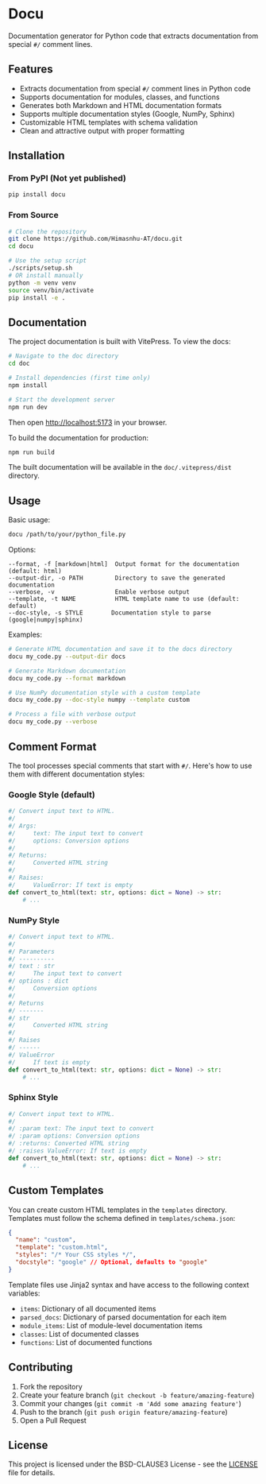# Docu

Documentation generator for Python code that extracts documentation from special `#/` comment lines.

## Features

- Extracts documentation from special `#/` comment lines in Python code
- Supports documentation for modules, classes, and functions
- Generates both Markdown and HTML documentation formats
- Supports multiple documentation styles (Google, NumPy, Sphinx)
- Customizable HTML templates with schema validation
- Clean and attractive output with proper formatting

## Installation

### From PyPI (Not yet published)

```bash
pip install docu
```

### From Source

```bash
# Clone the repository
git clone https://github.com/Himasnhu-AT/docu.git
cd docu

# Use the setup script
./scripts/setup.sh
# OR install manually
python -m venv venv
source venv/bin/activate
pip install -e .
```

## Documentation

The project documentation is built with VitePress. To view the docs:

```bash
# Navigate to the doc directory
cd doc

# Install dependencies (first time only)
npm install

# Start the development server
npm run dev
```

Then open [http://localhost:5173](http://localhost:5173) in your browser.

To build the documentation for production:

```bash
npm run build
```

The built documentation will be available in the `doc/.vitepress/dist` directory.

## Usage

Basic usage:

```bash
docu /path/to/your/python_file.py
```

Options:

```
--format, -f [markdown|html]  Output format for the documentation (default: html)
--output-dir, -o PATH         Directory to save the generated documentation
--verbose, -v                 Enable verbose output
--template, -t NAME           HTML template name to use (default: default)
--doc-style, -s STYLE        Documentation style to parse (google|numpy|sphinx)
```

Examples:

```bash
# Generate HTML documentation and save it to the docs directory
docu my_code.py --output-dir docs

# Generate Markdown documentation
docu my_code.py --format markdown

# Use NumPy documentation style with a custom template
docu my_code.py --doc-style numpy --template custom

# Process a file with verbose output
docu my_code.py --verbose
```

## Comment Format

The tool processes special comments that start with `#/`. Here's how to use them with different documentation styles:

### Google Style (default)

```python
#/ Convert input text to HTML.
#/
#/ Args:
#/     text: The input text to convert
#/     options: Conversion options
#/
#/ Returns:
#/     Converted HTML string
#/
#/ Raises:
#/     ValueError: If text is empty
def convert_to_html(text: str, options: dict = None) -> str:
    # ...
```

### NumPy Style

```python
#/ Convert input text to HTML.
#/
#/ Parameters
#/ ----------
#/ text : str
#/     The input text to convert
#/ options : dict
#/     Conversion options
#/
#/ Returns
#/ -------
#/ str
#/     Converted HTML string
#/
#/ Raises
#/ ------
#/ ValueError
#/     If text is empty
def convert_to_html(text: str, options: dict = None) -> str:
    # ...
```

### Sphinx Style

```python
#/ Convert input text to HTML.
#/
#/ :param text: The input text to convert
#/ :param options: Conversion options
#/ :returns: Converted HTML string
#/ :raises ValueError: If text is empty
def convert_to_html(text: str, options: dict = None) -> str:
    # ...
```

## Custom Templates

You can create custom HTML templates in the `templates` directory. Templates must follow the schema defined in `templates/schema.json`:

```json
{
  "name": "custom",
  "template": "custom.html",
  "styles": "/* Your CSS styles */",
  "docstyle": "google" // Optional, defaults to "google"
}
```

Template files use Jinja2 syntax and have access to the following context variables:

- `items`: Dictionary of all documented items
- `parsed_docs`: Dictionary of parsed documentation for each item
- `module_items`: List of module-level documentation items
- `classes`: List of documented classes
- `functions`: List of documented functions

## Contributing

1. Fork the repository
2. Create your feature branch (`git checkout -b feature/amazing-feature`)
3. Commit your changes (`git commit -m 'Add some amazing feature'`)
4. Push to the branch (`git push origin feature/amazing-feature`)
5. Open a Pull Request

## License

This project is licensed under the BSD-CLAUSE3 License - see the [LICENSE](./LICENSE) file for details.
